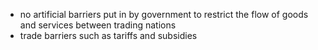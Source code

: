 - no artificial barriers put in by government to restrict the flow of goods and services between trading nations 
- trade barriers such as tariffs and subsidies